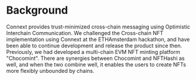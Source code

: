 # Background

Connext provides trust-minimized cross-chain messaging using Optimistic Interchain Communication. We challenged the Cross-chain NFT implementation using Connext at the ETHAmsterdam hackathon, and have been able to continue development and release the product since then. Previously, we had developed a multi-chain EVM NFT minting platform "Chocomint". There are synergies between Chocomint and NFTHashi as well, and when the two combine well, it enables the users to create NFTs more flexibly unbounded by chains.
